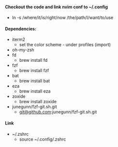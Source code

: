 #### Checkout the code and link nvim conf to ~/.config
- ln -s /where/it/is/right/now /the/path/I/want/to/use


#### Dependencies:
- iterm2
	- set the color scheme - under profiles (import)
- oh-my-zsh
- fd
	- brew install fd
- fzf
	- brew install fzf
- bat
	- brew install bat
- eza
	- brew install eza
- zoxide
	- brew install zoxide
- junegunn/fzf-git.sh.git
	- git@github.com:junegunn/fzf-git.sh.git

#### Link 
- ~/.zshrc
	- source ~/.config/.zshrc
